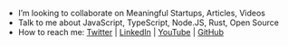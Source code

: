 - I’m looking to collaborate on Meaningful Startups, Articles, Videos
- Talk to me about JavaScript, TypeScript, Node.JS, Rust, Open Source
- How to reach me: [Twitter](https://twitter.com/b0ndiano) | [LinkedIn](https://www.linkedin.com/in/bondiano/) | [YouTube](https://www.youtube.com/channel/UC6J0C61BITjwaIaXXfhwGrg) | [GitHub](https://github.com/bondiano)
